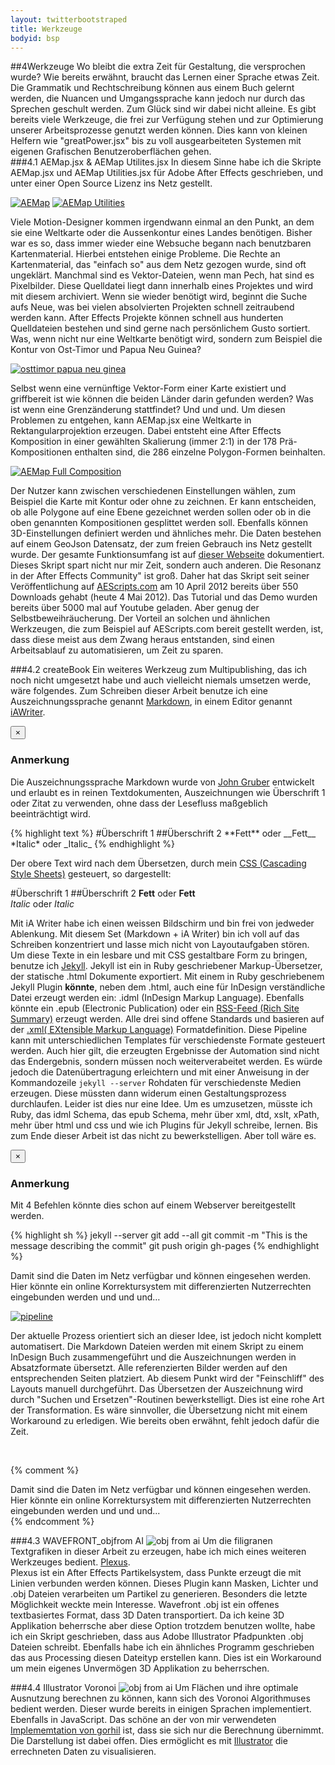 ```yaml
---
layout: twitterbootstraped
title: Werkzeuge
bodyid: bsp
---
```

<a name="12"></a>
##4Werkzeuge
Wo bleibt die extra Zeit für Gestaltung, die versprochen wurde? Wie bereits erwähnt, braucht das Lernen einer Sprache etwas Zeit. Die Grammatik und Rechtschreibung können aus einem Buch gelernt werden, die Nuancen und Umgangssprache kann jedoch nur durch das Sprechen geschult werden. Zum Glück sind wir dabei nicht alleine. Es gibt bereits viele Werkzeuge, die frei zur Verfügung stehen und zur Optimierung unserer Arbeitsprozesse genutzt werden können. Dies kann von kleinen Helfern wie "greatPower.jsx" bis zu voll ausgearbeiteten Systemen mit eigenen Grafischen Benutzeroberflächen gehen.  
<a name="99"></a>
###4.1 AEMap.jsx & AEMap Utilites.jsx
In diesem Sinne habe ich die Skripte AEMap.jsx und AEMap Utilities.jsx für Adobe After Effects geschrieben, und unter einer Open Source Lizenz ins Netz gestellt.  

[![AEMap](images/aemapuis_thumb.jpg)](images/aemapuis.jpg)
[![AEMap Utilities](images/aemaputilities_thumb.jpg)](images/aemaputilities.jpg)  

Viele Motion-Designer kommen irgendwann einmal an den Punkt, an dem sie eine Weltkarte oder die Aussenkontur eines Landes benötigen. Bisher war es so, dass immer wieder eine Websuche begann nach benutzbaren Kartenmaterial. Hierbei entstehen einige Probleme. Die Rechte an Kartenmaterial, das "einfach so" aus dem Netz gezogen wurde, sind oft ungeklärt. Manchmal sind es Vektor-Dateien, wenn man Pech, hat sind es Pixelbilder. Diese Quelldatei liegt dann innerhalb eines Projektes und wird mit diesem archiviert. Wenn sie wieder benötigt wird, beginnt die Suche aufs Neue, was bei vielen absolvierten Projekten schnell zeitraubend werden kann. After Effects Projekte können schnell aus hunderten Quelldateien bestehen und sind gerne nach persönlichem Gusto sortiert. Was, wenn nicht nur eine Weltkarte benötigt wird, sondern zum Beispiel die Kontur von Ost-Timor und Papua Neu Guinea?  

[![osttimor papua neu ginea](images/ostimorpaua_01_thumb.jpg)](images/ostimorpaua_01.jpg)  

Selbst wenn eine vernünftige Vektor-Form einer Karte existiert und griffbereit ist wie können die beiden Länder darin gefunden werden? Was ist wenn eine Grenzänderung stattfindet? Und und und. Um diesen Problemen zu entgehen, kann AEMap.jsx eine Weltkarte in Rektangularprojektion erzeugen. Dabei entsteht eine After Effects Komposition in einer gewählten Skalierung (immer 2:1) in der 178 Prä-Kompositionen enthalten sind, die 286 einzelne Polygon-Formen beinhalten.  

[![AEMap Full Composition](images/aemapfullcomp_thumb.jpg)](images/aemapfullcomp.jpg)  

Der Nutzer kann zwischen verschiedenen Einstellungen wählen, zum Beispiel die Karte mit Kontur oder ohne zu zeichnen. Er kann entscheiden, ob alle Polygone auf eine Ebene gezeichnet werden sollen oder ob in die oben genannten Kompositionen gesplittet werden soll. Ebenfalls können 3D-Einstellungen definiert werden und ähnliches mehr. Die Daten bestehen auf einem GeoJson Datensatz, der zum freien Gebrauch ins Netz gestellt wurde. Der gesamte Funktionsumfang ist auf [dieser Webseite](http://fabiantheblind.github.com/AEMap/) dokumentiert. Dieses Skript spart nicht nur mir Zeit, sondern auch anderen. Die Resonanz in der After Effects Community" ist groß. Daher hat das Skript seit seiner Veröffentlichung auf [AEScripts.com](http://aescripts.com/aemap/) am 10 April 2012 bereits über 550 Downloads gehabt (heute 4 Mai 2012). Das Tutorial und das Demo wurden bereits über 5000 mal auf Youtube geladen. Aber genug der Selbstbeweihräucherung. Der Vorteil an solchen und ähnlichen Werkzeugen, die zum Beispiel auf AEScripts.com bereit gestellt werden, ist, dass diese meist aus dem Zwang heraus entstanden, sind einen Arbeitsablauf zu automatisieren, um Zeit zu sparen.  

<a name="98"></a>
###4.2 createBook
Ein weiteres Werkzeug zum Multipublishing, das ich noch nicht umgesetzt habe und auch vielleicht niemals umsetzen werde, wäre folgendes. Zum Schreiben dieser Arbeit benutze ich eine Auszeichnungssprache genannt [Markdown](http://daringfireball.net/projects/markdown/), in einem Editor genannt [iAWriter](http://www.iawriter.com/). <a data-toggle="modal" href="#myModal1" ><i class="icon-asterisk"></i></a>
<div class="modal fade" id="myModal1">
    <script type="text/javascript">$(this).modal('hide');</script>
  <div class="modal-header">
    <button class="close" data-dismiss="modal">×</button>
    <h3>Anmerkung</h3>
  </div>
  <div class="modal-body">
    <p>Die Auszeichnungssprache Markdown wurde von <a href="http://daringfireball.net/">John Gruber</a> entwickelt und erlaubt es in reinen Textdokumenten, Auszeichnungen wie Überschrift 1 oder Zitat zu verwenden, ohne dass der Lesefluss maßgeblich beeinträchtigt wird.</p>
  </div>
</div>
{% highlight text %}  
#Überschrift 1
##Überschrift 2
**Fett** oder __Fett__  
*Italic* oder _Italic_  
{% endhighlight %}  

Der obere Text wird nach dem Übersetzen, durch mein [CSS (Cascading Style Sheets)](http://www.w3schools.com/css/css_intro.asp) gesteuert, so dargestellt:

#Überschrift 1
##Überschrift 2
**Fett** oder __Fett__  
*Italic* oder _Italic_  

Mit iA Writer habe ich einen weissen Bildschirm und bin frei von jedweder Ablenkung. Mit diesem Set (Markdown + iA Writer) bin ich voll auf das Schreiben konzentriert und lasse mich nicht von Layoutaufgaben stören. Um diese Texte in ein lesbare und mit CSS gestaltbare Form zu bringen, benutze ich [Jekyll](http://jekyllrb.com/). Jekyll ist ein in Ruby geschriebener Markup-Übersetzer, der statische .html Dokumente exportiert. Mit einem in Ruby geschriebenem Jekyll Plugin **könnte**, neben dem .html, auch eine für InDesign verständliche Datei erzeugt werden ein: .idml (InDesign Markup Language). Ebenfalls könnte ein .epub (Electronic Publication) oder ein [RSS-Feed (Rich Site Summary)](http://www.whatisrss.com/) erzeugt werden. Alle drei sind offene Standards und basieren auf der [.xml( EXtensible Markup Language)](http://www.w3schools.com/xml/xml_whatis.asp) Formatdefinition.
Diese Pipeline kann mit unterschiedlichen Templates für verschiedenste Formate gesteuert werden. Auch hier gilt, die erzeugten Ergebnisse der Automation sind nicht das Endergebnis, sondern müssen noch weiterverabeitet werden. Es würde jedoch die Datenübertragung erleichtern und mit einer Anweisung in der Kommandozeile `jekyll --server` Rohdaten für verschiedenste Medien erzeugen. <a data-toggle="modal" href="#myModal2" ><i class="icon-asterisk"></i></a>  Diese müssten dann widerum einen Gestaltungsprozess durchlaufen. Leider ist dies nur eine Idee. Um es umzusetzen, müsste ich Ruby, das idml Schema, das epub Schema, mehr über xml, dtd, xslt, xPath, mehr über html und css und wie ich Plugins für Jekyll schreibe, lernen. Bis zum Ende dieser Arbeit ist das nicht zu bewerkstelligen. Aber toll wäre es.  
<div class="modal fade" id="myModal2">
    <script type="text/javascript">$(this).modal('hide');</script>
  <div class="modal-header">
    <button class="close" data-dismiss="modal">×</button>
    <h3>Anmerkung</h3>
  </div>
  <div class="modal-body">
    <p>Mit 4 Befehlen könnte dies schon auf einem Webserver bereitgestellt werden.  

  {% highlight sh %}
  jekyll --server
  git add --all
  git commit -m "This is the message describing the commit"
  git push origin gh-pages
  {% endhighlight %}

Damit sind die Daten im Netz verfügbar und können eingesehen werden. Hier könnte ein online Korrektursystem mit differenzierten Nutzerrechten eingebunden werden und und und…</p>
  </div>
</div>

[![pipeline](/images/pipeline_thumb.jpg)](/images/pipeline.jpg)  

Der aktuelle Prozess orientiert sich an dieser Idee, ist jedoch nicht komplett automatisert. Die Markdown Dateien werden mit einem Skript zu einem InDesign Buch zusammengeführt und die Auszeichnungen werden in Absatzformate übersetzt. Alle referenzierten Bilder werden auf den entsprechenden Seiten platziert. Ab diesem Punkt wird der "Feinschliff" des Layouts manuell durchgeführt. Das Übersetzen der Auszeichnung wird durch "Suchen und Ersetzen"-Routinen bewerkstelligt. Dies ist eine rohe Art der Transformation. Es wäre sinnvoller, die Übersetzung nicht mit einem Workaround zu erledigen. Wie bereits oben erwähnt, fehlt jedoch dafür die Zeit.  

<script src="https://gist.github.com/2659939.js?file=createBook.jsx"></script><br>

{% comment %}
[^markdown]: Die Auszeichnungssprache Markdown wurde von [John Gruber](http://daringfireball.net/) entwickelt und erlaubt es in reinem Textdokumenten Auszeichnungen wie Überschrift 1 oder Zitat zu verwenden ohne dass der Lesefluß maßgeblich beeinträchtigt wird.  

[^jekyll]: ?]Mit 4 Befehlen könnte dies schon auf einem Webserver bereitgestellt werden.  

	{% highlight sh %}
	jekyll --server
	git add --all
	git commit -m "This is the message describing the commit"
	git push origin master
	{% endhighlight %}

Damit sind die Daten im Netz verfügbar und können eingesehen werden. Hier könnte ein online Korrektursystem mit differenzierten Nutzerrechten eingebunden werden und und und...  
{% endcomment %}

<a name="94"></a>
###4.3 WAVEFRONT_objfrom AI
![obj from ai](images/objfromai.jpg)
Um die filigranen Textgrafiken in dieser Arbeit zu erzeugen, habe ich mich eines weiteren Werkzeuges bedient. [Plexus](http://aescripts.com/plexus/).  
Plexus ist ein After Effects Partikelsystem, dass Punkte erzeugt die mit Linien verbunden werden können. Dieses Plugin kann Masken, Lichter und .obj Dateien verarbeiten um Partikel zu generieren. Besonders die letzte Möglichkeit weckte mein Interesse. Wavefront .obj ist ein offenes textbasiertes Format, dass 3D Daten transportiert. Da ich keine 3D Applikation beherrsche aber diese Option trotzdem benutzen wollte, habe ich ein Skript geschrieben, dass aus Adobe Illustrator Pfadpunkten .obj Dateien schreibt. Ebenfalls habe ich ein ähnliches Programm geschrieben das aus Processing diesen Dateityp erstellen kann. Dies ist ein Workaround um mein eigenes Unvermögen 3D Applikation zu beherrschen.   
<script src="https://gist.github.com/2103355.js"> </script>   

<a name="93"></a>
###4.4 Illustrator Voronoi
![obj from ai](images/voronoifromai.jpg)
Um Flächen und ihre optimale Ausnutzung berechnen zu können, kann sich des Voronoi Algorithmuses bedient werden. Dieser wurde bereits in einigen Sprachen implementiert. Ebenfalls in JavaScript. Das schöne an der von mir verwendeten [Implememtation von gorhil](https://github.com/gorhill/Javascript-Voronoi) ist, dass sie sich nur die Berechnung übernimmt. Die Darstellung ist dabei offen. Dies ermöglicht es mit [Illustrator](http://fabiantheblind.github.com/Illustrator-Javascript-Voronoi/) die errechneten Daten zu visualisieren.
